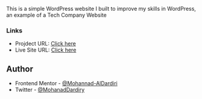This is a simple WordPress website I built to improve my skills in WordPress, an example of a Tech Company Website

### Links

- Projdect URL: [Click here](https://github.com/Mohannad-AlDardiri/Tech-Company)
- Live Site URL: [Click here](https://mohannad-aldardiri.github.io/Tech-Company)

## Author

- Frontend Mentor - [@Mohannad-AlDardiri](https://www.frontendmentor.io/profile/Mohannad-AlDardiri)
- Twitter - [@MohanadDardiry](https://www.twitter.com/MohanadDardiry)
